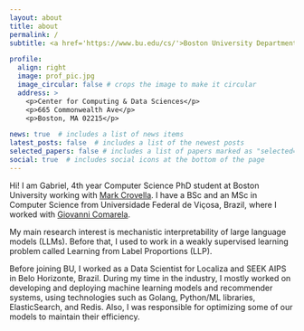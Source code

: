```yaml
---
layout: about
title: about
permalink: /
subtitle: <a href='https://www.bu.edu/cs/'>Boston University Department of Computer Science</a>

profile:
  align: right
  image: prof_pic.jpg
  image_circular: false # crops the image to make it circular
  address: >
    <p>Center for Computing & Data Sciences</p>
    <p>665 Commonwealth Ave</p>
    <p>Boston, MA 02215</p>

news: true  # includes a list of news items
latest_posts: false  # includes a list of the newest posts
selected_papers: false # includes a list of papers marked as "selected={true}"
social: true  # includes social icons at the bottom of the page
---
```


Hi! I am Gabriel, 4th year Computer Science PhD student at Boston University working with [Mark Crovella](https://www.cs.bu.edu/fac/crovella/). I have a BSc and an MSc in Computer Science from Universidade Federal de Viçosa, Brazil, where I worked with [Giovanni Comarela](http://www.inf.ufes.br/~gc/).

My main research interest is mechanistic interpretability of large language models (LLMs). Before that, I used to work in a weakly supervised learning problem called Learning from Label Proportions (LLP).

Before joining BU, I worked as a Data Scientist for Localiza and SEEK AIPS in Belo Horizonte, Brazil. During my time in the industry, I mostly worked on developing and deploying machine learning models and recommender systems, using technologies such as Golang, Python/ML libraries, ElasticSearch, and Redis. Also, I was responsible for optimizing some of our models to maintain their efficiency.
